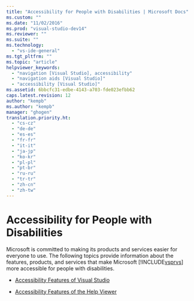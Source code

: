 ```yaml
---
title: "Accessibility for People with Disabilities | Microsoft Docs"
ms.custom: ""
ms.date: "11/02/2016"
ms.prod: "visual-studio-dev14"
ms.reviewer: ""
ms.suite: ""
ms.technology: 
  - "vs-ide-general"
ms.tgt_pltfrm: ""
ms.topic: "article"
helpviewer_keywords: 
  - "navigation [Visual Studio], accessibility"
  - "navigation aids [Visual Studio]"
  - "accessibility [Visual Studio]"
ms.assetid: 6bbcfc31-edbe-4143-a703-fde023efbb62
caps.latest.revision: 12
author: "kempb"
ms.author: "kempb"
manager: "ghogen"
translation.priority.ht: 
  - "cs-cz"
  - "de-de"
  - "es-es"
  - "fr-fr"
  - "it-it"
  - "ja-jp"
  - "ko-kr"
  - "pl-pl"
  - "pt-br"
  - "ru-ru"
  - "tr-tr"
  - "zh-cn"
  - "zh-tw"
---
```

# Accessibility for People with Disabilities
Microsoft is committed to making its products and services easier for everyone to use. The following topics provide information about the features, products, and services that make Microsoft [!INCLUDE[vsprvs](../../code-quality/includes/vsprvs_md.md)] more accessible for people with disabilities.  
  
-   [Accessibility Features of Visual Studio](../../ide/reference/accessibility-features-of-visual-studio.md)  
  
-   [Accessibility Features of the Help Viewer](../../ide/accessibility-features-of-the-help-viewer.md)